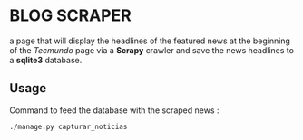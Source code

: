 # BLOG SCRAPER
a page that will display the headlines of the featured news at the beginning of the *Tecmundo* page via a __Scrapy__ crawler and save the news headlines to a __sqlite3__ database.

## Usage
Command to feed the database with the scraped news :
```bash
./manage.py capturar_noticias
```
